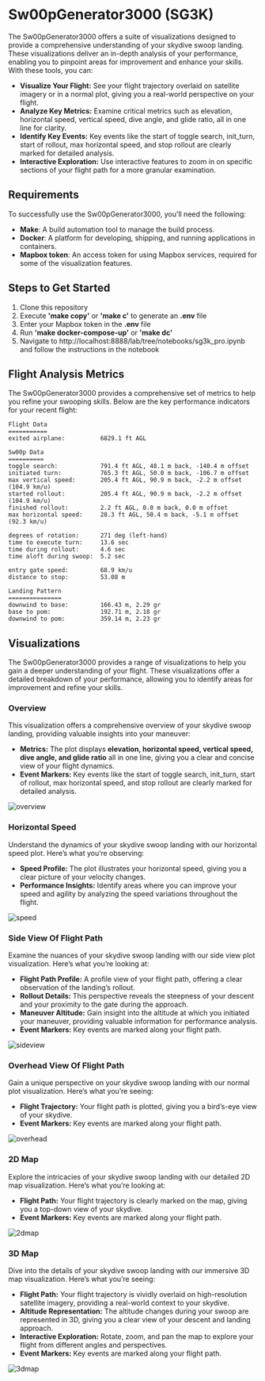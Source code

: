 # Sw00pGenerator3000 (SG3K)

The Sw00pGenerator3000 offers a suite of visualizations designed to provide a comprehensive understanding of your skydive swoop landing. These visualizations deliver an in-depth analysis of your performance, enabling you to pinpoint areas for improvement and enhance your skills. With these tools, you can:

- **Visualize Your Flight:** See your flight trajectory overlaid on satellite imagery or in a normal plot, giving you a real-world perspective on your flight.
- **Analyze Key Metrics:** Examine critical metrics such as elevation, horizontal speed, vertical speed, dive angle, and glide ratio, all in one line for clarity.
- **Identify Key Events:** Key events like the start of toggle search, init_turn, start of rollout, max horizontal speed, and stop rollout are clearly marked for detailed analysis.
- **Interactive Exploration:** Use interactive features to zoom in on specific sections of your flight path for a more granular examination.

## Requirements

To successfully use the Sw00pGenerator3000, you'll need the following:

- **Make**: A build automation tool to manage the build process.
- **Docker**: A platform for developing, shipping, and running applications in containers.
- **Mapbox token**: An access token for using Mapbox services, required for some of the visualization features.

## Steps to Get Started

1. Clone this repository
2. Execute **'make copy'** or **'make c'** to generate an **.env** file
3. Enter your Mapbox token in the **.env** file
4. Run **'make docker-compose-up'** or **'make dc'**
5. Navigate to http://localhost:8888/lab/tree/notebooks/sg3k_pro.ipynb and follow the instructions in the notebook

## Flight Analysis Metrics

The Sw00pGenerator3000 provides a comprehensive set of metrics to help you refine your swooping skills. Below are the key performance indicators for your recent flight:

```
Flight Data
===========
exited airplane:          6829.1 ft AGL

Sw00p Data
==========
toggle search:            791.4 ft AGL, 48.1 m back, -140.4 m offset
initiated turn:           765.3 ft AGL, 50.0 m back, -106.7 m offset
max vertical speed:       205.4 ft AGL, 90.9 m back, -2.2 m offset (104.9 km/u)
started rollout:          205.4 ft AGL, 90.9 m back, -2.2 m offset (104.9 km/u)
finished rollout:         2.2 ft AGL, 0.0 m back, 0.0 m offset
max horizontal speed:     28.3 ft AGL, 50.4 m back, -5.1 m offset (92.3 km/u)

degrees of rotation:      271 deg (left-hand)
time to execute turn:     13.6 sec
time during rollout:      4.6 sec
time aloft during swoop:  5.2 sec

entry gate speed:         68.9 km/u
distance to stop:         53.08 m

Landing Pattern
===============
downwind to base:         166.43 m, 2.29 gr
base to pom:              192.71 m, 2.18 gr
downwind to pom:          359.14 m, 2.23 gr
```

## Visualizations

The Sw00pGenerator3000 provides a range of visualizations to help you gain a deeper understanding of your flight. These visualizations offer a detailed breakdown of your performance, allowing you to identify areas for improvement and refine your skills.

### Overview

This visualization offers a comprehensive overview of your skydive swoop landing, providing valuable insights into your maneuver:
- **Metrics:** The plot displays **elevation, horizontal speed, vertical speed, dive angle, and glide ratio** all in one line, giving you a clear and concise view of your flight dynamics.
- **Event Markers:** Key events like the start of toggle search, init_turn, start of rollout, max horizontal speed, and stop rollout are clearly marked for detailed analysis.

![overview](assets/img/overview.png)

### Horizontal Speed

Understand the dynamics of your skydive swoop landing with our horizontal speed plot. Here’s what you’re observing:

- **Speed Profile:** The plot illustrates your horizontal speed, giving you a clear picture of your velocity changes.
- **Performance Insights:** Identify areas where you can improve your speed and agility by analyzing the speed variations throughout the flight.

![speed](assets/img/speed.png)

### Side View Of Flight Path

Examine the nuances of your skydive swoop landing with our side view plot visualization. Here’s what you’re looking at:
- **Flight Path Profile:** A profile view of your flight path, offering a clear observation of the landing’s rollout.
- **Rollout Details:** This perspective reveals the steepness of your descent and your proximity to the gate during the approach.
- **Maneuver Altitude:** Gain insight into the altitude at which you initiated your maneuver, providing valuable information for performance analysis.
- **Event Markers:** Key events are marked along your flight path.

![sideview](assets/img/sideview.png)

### Overhead View Of Flight Path

Gain a unique perspective on your skydive swoop landing with our normal plot visualization. Here’s what you’re seeing:
- **Flight Trajectory:** Your flight path is plotted, giving you a bird’s-eye view of your skydive.
- **Event Markers:** Key events are marked along your flight path.

![overhead](assets/img/overhead.png)

### 2D Map

Explore the intricacies of your skydive swoop landing with our detailed 2D map visualization. Here’s what you’re looking at:
- **Flight Path:** Your flight trajectory is clearly marked on the map, giving you a top-down view of your skydive.
- **Event Markers:** Key events are marked along your flight path.

![2dmap](assets/img/2dmap.png)

### 3D Map

Dive into the details of your skydive swoop landing with our immersive 3D map visualization. Here’s what you’re seeing:
- **Flight Path:** Your flight trajectory is vividly overlaid on high-resolution satellite imagery, providing a real-world context to your skydive.
- **Altitude Representation:** The altitude changes during your swoop are represented in 3D, giving you a clear view of your descent and landing approach.
- **Interactive Exploration:** Rotate, zoom, and pan the map to explore your flight from different angles and perspectives.
- **Event Markers:** Key events are marked along your flight path.

![3dmap](assets/img/3dmap.png)